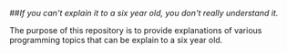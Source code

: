 ##_If you can't explain it to a six year old, you don't really understand it._

The purpose of this repository is to provide explanations 
of various programming topics that can be explain to a six year old.